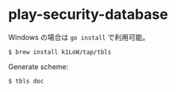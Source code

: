 # play-security-database

Windows の場合は `go install` で利用可能。

```
$ brew install k1LoW/tap/tbls
```

Generate scheme:
```
$ tbls doc
```
